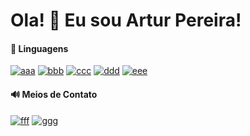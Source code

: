 # Ola! 👋 Eu sou Artur Pereira!

#### 🎈 Linguagens

[![aaa](https://img.shields.io/badge/HTML5-E34F26?style=for-the-badge&logo=html5&logoColor=white)](https://github.com/arturpereira2001) [![bbb](https://img.shields.io/badge/CSS3-1572B6?style=for-the-badge&logo=css3&logoColor=white)](https://github.com/arturpereira2001) [![ccc](https://img.shields.io/badge/JavaScript-F7DF1E?style=for-the-badge&logo=javascript&logoColor=black)](https://github.com/arturpereira2001) [![ddd](https://img.shields.io/badge/Bootstrap-563D7C?style=for-the-badge&logo=bootstrap&logoColor=white)](https://github.com/arturpereira2001) [![eee](https://img.shields.io/badge/MySQL-00000F?style=for-the-badge&logo=mysql&logoColor=white)](https://github.com/arturpereira2001)

#### 🔊 Meios de Contato

[![fff](https://img.shields.io/badge/Discord-7289DA?style=for-the-badge&logo=discord&logoColor=white)](https://discord.com/channels/@me/928859463471992854) [![ggg](https://img.shields.io/badge/WhatsApp-25D366?style=for-the-badge&logo=whatsapp&logoColor=white)](https://wa.me/qr/GLW7IL4OKS5MB1)
